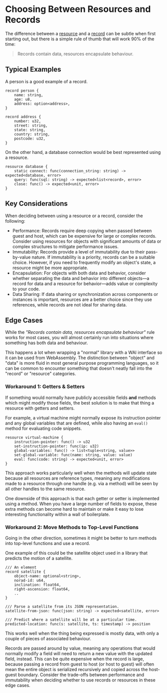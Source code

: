 # Choosing Between Resources and Records

The difference between a [resource](/wai/resources) and a
[record](/wai/records) can be subtle when first starting out,
but there is a simple rule of thumb that will work 90% of the time:

> Records contain data, resources encapsulate behaviour.

## Typical Examples

A person is a good example of a record.

```
record person {
    name: string,
    age: u8,
    address: option<address>,
}

record address {
    number: u32,
    street: string,
    state: string,
    country: string,
    postcode: u32,
}
```

On the other hand, a database connection would be best represented using a
resource.

```wai
resource database {
    static connect: func(connection_string: string) -> expected<database, error>
    query: func(sql: string) -> expected<list<record>, error>
    close: func() -> expected<unit, error>
}
```

## Key Considerations

When deciding between using a resource or a record, consider the following:

- Performance: Records require deep copying when passed between guest and host,
  which can be expensive for large or complex records. Consider using resources
  for objects with significant amounts of data or complex structures to mitigate
  performance issues.
- Immutability: Records provide a level of immutability due to their
  pass-by-value nature. If immutability is a priority, records can be a suitable
  choice. However, if you need to frequently modify an object's state, a resource
  might be more appropriate.
- Encapsulation: For objects with both data and behavior, consider whether
  separating the data and behavior into different objects—a record for data and a
  resource for behavior—adds value or complexity to your code.
- Data Sharing: If data sharing or synchronization across components or
  instances is important, resources are a better choice since they use references,
  while records are not ideal for sharing data.

## Edge Cases

While the *"Records contain data, resources encapsulate behaviour"* rule works
for most cases, you will almost certainly run into situations where something
has both data and behaviour.

This happens a lot when wrapping a "normal" library with a WAI interface so it
can be used from WebAssembly. The distinction between "object" and "data" is
more fluid in most general purpose programming languages, so it can be common to
encounter something that doesn't neatly fall into the "record" or "resource"
categories.

### Workaround 1: Getters & Setters

If something would normally have publicly accessible fields **and** methods
which might modify those fields, the best solution is to make that thing a
resource with getters and setters.

For example, a virtual machine might normally expose its instruction pointer
and any global variables that are defined, while also having an `eval()` method
for evaluating code snippets.

```
resource virtual-machine {
    instruction-pointer: func() -> u32
    set-instruction-pointer: func(ip: u32)
    global-variables: func() -> list<tuple<string, value>>
    set-global-variable: func(name: string, value: value)
    eval: func(code: string) -> expected<unit, error>
}
```

This approach works particularly well when the methods will update state because
all resources are reference types, meaning any modifications made to a resource
through one handle (e.g. via a method) will be seen by all other handles to the
same resource.

One downside of this approach is that each getter or setter is implemented using
a method. When you have a large number of fields to expose, these extra methods
can become hard to maintain or make it easy to lose interesting functionality
within a wall of boilerplate.

### Workaround 2: Move Methods to Top-Level Functions

Going in the other direction, sometimes it might be better to turn methods into
top-level functions and use a record.

One example of this could be the satellite object used in a library that
predicts the motion of a satellite.

```wai
/// An element
record satellite {
    object-name: optional<string>,
    norad-id: u64,
    inclination: float64,
    right-ascension: float64,
    ..
}

/// Parse a satellite from its JSON representation.
satellite-from-json: func(json: string) -> expected<satellite, error>

/// Predict where a satellite will be at a particular time.
predicted-location: func(s: satellite, ts: timestamp) -> position
```

This works well when the thing being expressed is mostly data, with only a
couple of pieces of associated behaviour.

Records are passed around by value, meaning any operations that would normally
modify a field will need to return a new value with the updated field, instead.
This can be quite expensive when the record is large, because passing a record
from guest to host (or host to guest) will often mean the entire object is
serialized recursively and copied across the host-guest boundary. Consider the
trade-offs between performance and immutability when deciding whether to use
records or resources in these edge cases.

